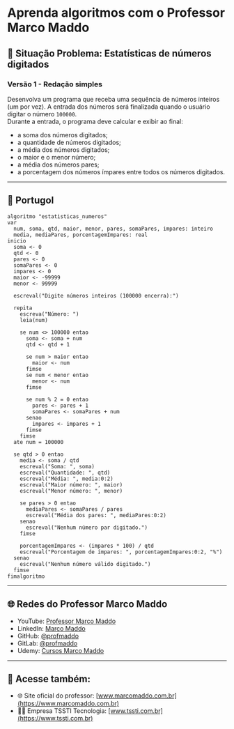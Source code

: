 # Aprenda algoritmos com o Professor Marco Maddo

## 🧠 Situação Problema: Estatísticas de números digitados

### Versão 1 - Redação simples
Desenvolva um programa que receba uma sequência de números inteiros (um por vez). A entrada dos números será finalizada quando o usuário digitar o número `100000`.  
Durante a entrada, o programa deve calcular e exibir ao final:

- a soma dos números digitados;
- a quantidade de números digitados;
- a média dos números digitados;
- o maior e o menor número;
- a média dos números pares;
- a porcentagem dos números ímpares entre todos os números digitados.

---

## 💬 Portugol

```portugol
algoritmo "estatisticas_numeros"
var
  num, soma, qtd, maior, menor, pares, somaPares, impares: inteiro
  media, mediaPares, porcentagemImpares: real
inicio
  soma <- 0
  qtd <- 0
  pares <- 0
  somaPares <- 0
  impares <- 0
  maior <- -99999
  menor <- 99999

  escreval("Digite números inteiros (100000 encerra):")

  repita
    escreva("Número: ")
    leia(num)

    se num <> 100000 entao
      soma <- soma + num
      qtd <- qtd + 1

      se num > maior entao
        maior <- num
      fimse
      se num < menor entao
        menor <- num
      fimse

      se num % 2 = 0 entao
        pares <- pares + 1
        somaPares <- somaPares + num
      senao
        impares <- impares + 1
      fimse
    fimse
  ate num = 100000

  se qtd > 0 entao
    media <- soma / qtd
    escreval("Soma: ", soma)
    escreval("Quantidade: ", qtd)
    escreval("Média: ", media:0:2)
    escreval("Maior número: ", maior)
    escreval("Menor número: ", menor)

    se pares > 0 entao
      mediaPares <- somaPares / pares
      escreval("Média dos pares: ", mediaPares:0:2)
    senao
      escreval("Nenhum número par digitado.")
    fimse

    porcentagemImpares <- (impares * 100) / qtd
    escreval("Porcentagem de ímpares: ", porcentagemImpares:0:2, "%")
  senao
    escreval("Nenhum número válido digitado.")
  fimse
fimalgoritmo
```

---

## 🌐 Redes do Professor Marco Maddo

- YouTube: [Professor Marco Maddo](https://www.youtube.com/@ProfessorMarcoMaddo)
- LinkedIn: [Marco Maddo](https://www.linkedin.com/in/marcomaddo/)
- GitHub: [@profmaddo](https://github.com/profmaddo)
- GitLab: [@profmaddo](https://gitlab.com/profmaddo)
- Udemy: [Cursos Marco Maddo](https://www.udemy.com/user/marcomaddo/)

---

## 🚀 Acesse também:

- 🌐 Site oficial do professor: [www.marcomaddo.com.br](https://www.marcomaddo.com.br)
- 🧑‍💼 Empresa TSSTI Tecnologia: [www.tssti.com.br](https://www.tssti.com.br)
